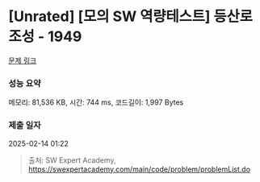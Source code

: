 # [Unrated] [모의 SW 역량테스트] 등산로 조성 - 1949 

[문제 링크](https://swexpertacademy.com/main/code/problem/problemDetail.do?contestProbId=AV5PoOKKAPIDFAUq) 

### 성능 요약

메모리: 81,536 KB, 시간: 744 ms, 코드길이: 1,997 Bytes

### 제출 일자

2025-02-14 01:22



> 출처: SW Expert Academy, https://swexpertacademy.com/main/code/problem/problemList.do